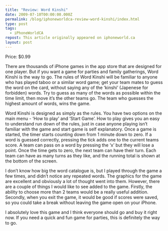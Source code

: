 ```yaml
---
title: "Review: Word Kinshi"
date: 2009-07-10T00:00:00.000Z
permalink: /blog/iphoneworldca-review-word-kinshi/index.html
type: post
tags:
  - iPhoneWorldCA
repost: This article originally appeared on iphoneworld.ca
layout: post
---
```


Price: $0.99

There are thousands of iPhone games in the app store that are designed for one player. But if you want a game for parties and family gatherings, Word Kinshi is the way to go.
The rules of Word Kinshi will be familiar to anyone who has played taboo or a similar word game; get your team mates to guess the word on the card, without saying any of the ‘kinshi’ (Japenese for forbidden) words. Try to guess as many of the words as possible within the time limit, then move it’s the other teams go. The team who guesses the highest amount of words, wins the game.

Word Kinshi is designed as simply as the rules. You have two options on the main menu - ‘How to play’ and ‘Start Game’. How to play gives you an easy to understand run down of the rules, just in case anyone playing isn’t familiar with the game and start game is self explanatory.
Once a game is started, the timer starts counting down from 1 minute down to zero. If a word is guessed correctly, pressing the tick adds one to the current teams score. A team can pass on a word by pressing the ‘x’ but they will lose a point. Once the time gets to zero, the next team can have their turn. Each team can have as many turns as they like, and the running total is shown at the bottom of the screen.

I don’t know how big the word catalogue is, but I played through the game a few times, and didn’t notice any repeated words. The graphics for the game are excellent and obviously a lot of thought went into them. However, there are a couple of things I would like to see added to the game. Firstly, the ability to choose more than 2 teams would be a really useful addition. Secondly, when you exit the game, it would be good if scores were saved, so you could take a break without leaving the game open on your iPhone.

I absolutely love this game and I think everyone should go and buy it right now. If you need a quick and fun game for parties, this is definitely the way to go.